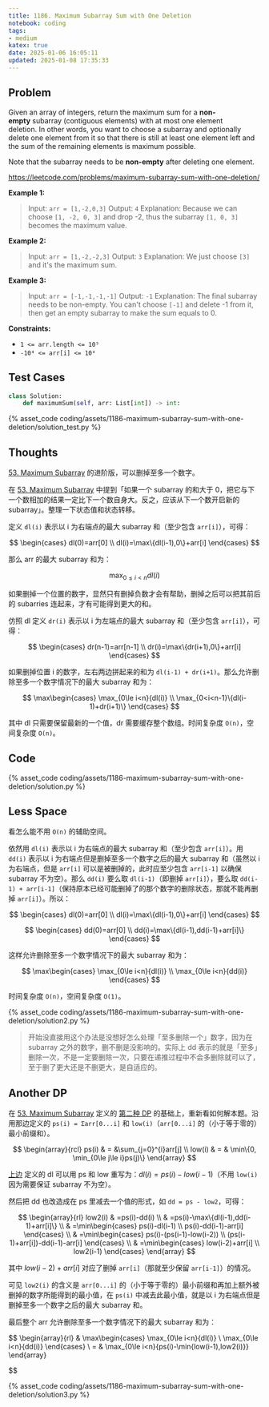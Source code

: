 ```yaml
---
title: 1186. Maximum Subarray Sum with One Deletion
notebook: coding
tags:
- medium
katex: true
date: 2025-01-06 16:05:11
updated: 2025-01-08 17:35:33
---
```

## Problem

Given an array of integers, return the maximum sum for a **non-empty** subarray (contiguous elements) with at most one element deletion. In other words, you want to choose a subarray and optionally delete one element from it so that there is still at least one element left and the sum of the remaining elements is maximum possible.

Note that the subarray needs to be **non-empty** after deleting one element.

<https://leetcode.com/problems/maximum-subarray-sum-with-one-deletion/>

**Example 1:**

> Input: `arr = [1,-2,0,3]`
> Output: `4`
> Explanation: Because we can choose `[1, -2, 0, 3]` and drop -2, thus the subarray `[1, 0, 3]` becomes the maximum value.

**Example 2:**

> Input: `arr = [1,-2,-2,3]`
> Output: `3`
> Explanation: We just choose `[3]` and it's the maximum sum.

**Example 3:**

> Input: `arr = [-1,-1,-1,-1]`
> Output: `-1`
> Explanation: The final subarray needs to be non-empty. You can't choose `[-1]` and delete -1 from it, then get an empty subarray to make the sum equals to 0.

**Constraints:**

- `1 <= arr.length <= 10⁵`
- `-10⁴ <= arr[i] <= 10⁴`

## Test Cases

``` python
class Solution:
    def maximumSum(self, arr: List[int]) -> int:
```

{% asset_code coding/assets/1186-maximum-subarray-sum-with-one-deletion/solution_test.py %}

## Thoughts

[53. Maximum Subarray](53-maximum-subarray) 的进阶版，可以删掉至多一个数字。

在 [53. Maximum Subarray](53-maximum-subarray) 中提到「如果一个 subarray 的和大于 0，把它与下一个数相加的结果一定比下一个数自身大。反之，应该从下一个数开启新的 subarray」。整理一下状态值和状态转移。

定义 `dl(i)` 表示以 i 为右端点的最大 subarray 和（至少包含 `arr[i]`），可得：

$$
\begin{cases}
  dl(0)=arr[0] \\
  dl(i)=\max\{dl(i-1),0\}+arr[i]
\end{cases}
$$

那么 arr 的最大 subarray 和为：

$$
\max_{0\le i<n}{dl(i)}
$$

如果删掉一个位置的数字，显然只有删掉负数才会有帮助，删掉之后可以把其前后的 subarries 连起来，才有可能得到更大的和。

仿照 dl 定义 `dr(i)` 表示以 i 为左端点的最大 subarray 和（至少包含 `arr[i]`），可得：

$$
\begin{cases}
  dr(n-1)=arr[n-1] \\
  dr(i)=\max\{dr(i+1),0\}+arr[i]
\end{cases}
$$

如果删掉位置 i 的数字，左右两边拼起来的和为 `dl(i-1) + dr(i+1)`。那么允许删除至多一个数字情况下的最大 subarray 和为：

$$
\max\begin{cases}
  \max_{0\le i<n}{dl(i)} \\
  \max_{0<i<n-1}\{dl(i-1)+dr(i+1)\}
\end{cases}
$$

其中 dl 只需要保留最新的一个值，dr 需要缓存整个数组。时间复杂度 `O(n)`，空间复杂度 `O(n)`。

## Code

{% asset_code coding/assets/1186-maximum-subarray-sum-with-one-deletion/solution.py %}

## Less Space

看怎么能不用 `O(n)` 的辅助空间。

依然用 `dl(i)` 表示以 i 为右端点的最大 subarray 和（至少包含 `arr[i]`）。用 `dd(i)` 表示以 i 为右端点但是删掉至多一个数字之后的最大 subarray 和（虽然以 i 为右端点，但是 `arr[i]` 可以是被删掉的，此时应至少包含 `arr[i-1]` 以确保 subarray 不为空）。那么 `dd(i)` 要么取 `dl(i-1)`（即删掉 `arr[i]`），要么取 `dd(i-1) + arr[i-1]`（保持原本已经可能删掉了的那个数字的删除状态，那就不能再删掉 `arr[i]`）。所以：

$$
\begin{cases}
  dl(0)=arr[0] \\
  dl(i)=\max\{dl(i-1),0\}+arr[i]
\end{cases}
$$

$$
\begin{cases}
  dd(0)=arr[0] \\
  dd(i)=\max\{dl(i-1),dd(i-1)+arr[i]\}
\end{cases}
$$

这样允许删除至多一个数字情况下的最大 subarray 和为：

$$
\max\begin{cases}
  \max_{0\le i<n}{dl(i)} \\
  \max_{0\le i<n}{dd(i)}
\end{cases}
$$

时间复杂度 `O(n)`，空间复杂度 `O(1)`。

{% asset_code coding/assets/1186-maximum-subarray-sum-with-one-deletion/solution2.py %}

> 开始没直接用这个办法是没想好怎么处理「至多删除一个」数字，因为在 subarray 之外的数字，删不删是没影响的。实际上 dd 表示的就是「至多」删除一次，不是一定要删除一次，只要在递推过程中不会多删除就可以了，至于删了更大还是不删更大，是自适应的。

## Another DP

在 [53. Maximum Subarray](53-maximum-subarray) 定义的 [第二种 DP](53-maximum-subarray#Another-DP) 的基础上，重新看如何解本题。沿用那边定义的 `ps(i) = Σarr[0...i]` 和 `low(i)`（`arr[0...i]` 的（小于等于零的）最小前缀和）。

$$
\begin{array}{rcl}
  ps(i) & = &\sum_{j=0}^{i}arr[j] \\
  low(i) & = & \min\{0, \min_{0\le j\le i}ps(j)\}
\end{array}
$$

[上边](1186-maximum-subarray-sum-with-one-deletion#Less-Space) 定义的 dl 可以用 ps 和 low 重写为：$dl(i)=ps(i)-low(i-1)$（不用 `low(i)` 因为需要保证 subarray 不为空）。

然后把 dd 也改造成在 ps 里减去一个值的形式，如 `dd = ps - low2`，可得：

$$
\begin{array}{rl}
  low2(i) & =ps(i)-dd(i) \\
  & =ps(i)-\max\{dl(i-1),dd(i-1)+arr[i]\} \\
  & =\min\begin{cases}
    ps(i)-dl(i-1) \\
    ps(i)-dd(i-1)-arr[i]
  \end{cases} \\
  & =\min\begin{cases}
    ps(i)-(ps(i-1)-low(i-2)) \\
    (ps(i-1)+arr[i])-dd(i-1)-arr[i]
  \end{cases} \\
  & =\min\begin{cases}
    low(i-2)+arr[i] \\
    low2(i-1)
  \end{cases}
\end{array}
$$

其中 $low(i-2)+arr[i]$ 对应了删掉 `arr[i]`（那就至少保留 `arr[i-1]`）的情况。

可见 `low2(i)` 的含义是 `arr[0...i]` 的（小于等于零的）最小前缀和再加上额外被删掉的数字所能得到的最小值，在 `ps(i)` 中减去此最小值，就是以 i 为右端点但是删掉至多一个数字之后的最大 subarray 和。

最后整个 arr 允许删除至多一个数字情况下的最大 subarray 和为：

$$
\begin{array}{rl}
  & \max\begin{cases}
    \max_{0\le i<n}{dl(i)} \\
    \max_{0\le i<n}{dd(i)}
  \end{cases} \\
  = & \max_{0\le i<n}\{ps(i)-\min\{low(i-1),low2(i)\}\}
\end{array}

$$

{% asset_code coding/assets/1186-maximum-subarray-sum-with-one-deletion/solution3.py %}
